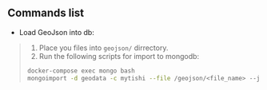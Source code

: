 Commands list
---------------

- Load GeoJson into db:

> 1. Place you files into `geojson/` dirrectory.
> 2. Run the following scripts for import to mongodb:
> 
> ```sh
> docker-compose exec mongo bash
> mongoimport -d geodata -c mytishi --file /geojson/<file_name> --jsonArray 
> ```